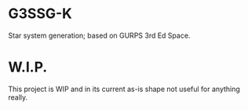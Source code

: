 # G3SSG-K
Star system generation; based on GURPS 3rd Ed Space.

# W.I.P.
This project is WIP and in its current as-is shape not useful for anything really.
